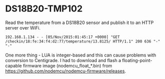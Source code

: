 # DS18B20-TMP102

Read the temperature from a DS18B20 sensor and publish it to an HTTP server over WiFi.

    192.168.1.134 - - [05/Nov/2015:01:45:17 +0000] "GET /checkin/18:fe:34:f4:d2:77/temperature/13.8125/ HTTP/1.1" 200 636 "-" "-"

One more thing - LUA is integer-based and this can cause problems with conversion to Centigrade. 
I had to download and flash a floating-point-capable firmware image (nodemcu_float_*.bin) 
from https://github.com/nodemcu/nodemcu-firmware/releases.
